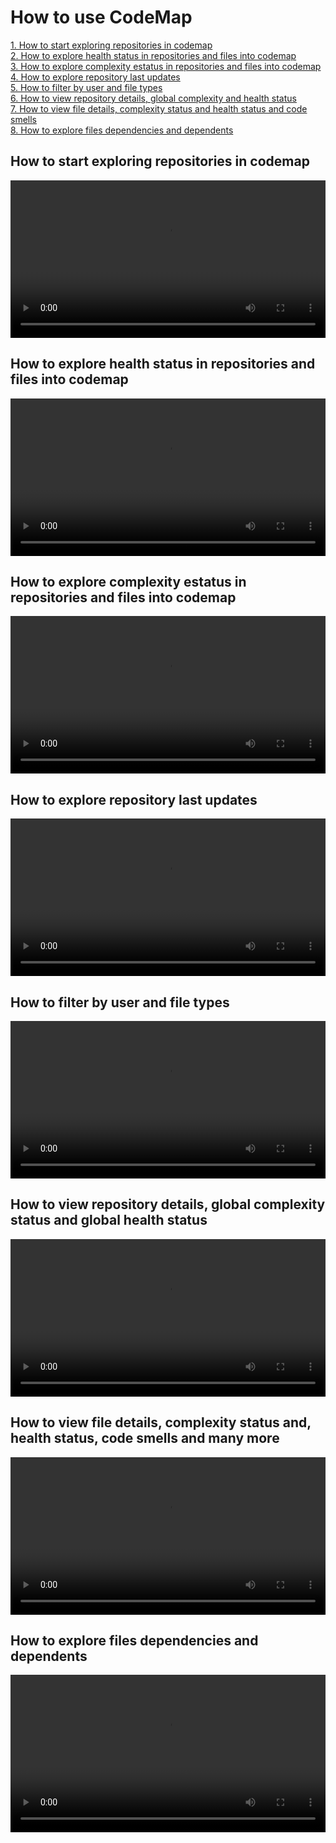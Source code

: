 # How to use CodeMap

[1. How to start exploring repositories in codemap](#how-to-start-exploring-repositories-in-codemap)<br />
[2. How to explore health status in repositories and files into codemap](#how-to-explore-health-status-in-repositories-and-files-into-codemap)<br />
[3. How to explore complexity estatus in repositories and files into codemap](#how-to-explore-complexity-estatus-in-repositories-and-files-into-codemap)<br />
[4. How to explore repository last updates](#how-to-explore-repository-last-updates)<br />
[5. How to filter by user and file types](#how-to-filter-by-user-and-file-types)<br />
[6. How to view repository details, global complexity and health status](#how-to-view-repository-details-global-complexity-status-and-global-health-status)<br />
[7. How to view file details, complexity status and health status and code smells](#how-to-view-file-details-complexity-status-and-health-status-code-smells-and-many-more)<br />
[8. How to explore files dependencies and dependents](#how-to-explore-files-dependencies-and-dependents)


## How to start exploring repositories in codemap

<video controls="controls" src="../videos/code_visualization/codemap_how-to-start.mp4" width="100%"></video>

## How to explore health status in repositories and files into codemap

<video controls="controls" src="../videos/code_visualization/codemap-Health.mp4" width="100%"></video>

## How to explore complexity estatus in repositories and files into codemap

<video controls="controls" src="../videos/code_visualization/codemap-complexity.mp4" width="100%"></video>

## How to explore repository last updates 

<video controls="controls" src="../videos/code_visualization/codemap-updates.mp4" width="100%"></video>

## How to filter by user and file types

<video controls="controls" src="../videos/code_visualization/codemap-filter-user-files.mp4" width="100%"></video>

## How to view repository details, global complexity status and global health status

<video controls="controls" src="../videos/code_visualization/codemap-repositories-detail.mp4" width="100%"></video>

## How to view file details, complexity status and, health status, code smells and many more

<video controls="controls" src="../videos/code_visualization/codemap-file-detail.mp4" width="100%"></video>

## How to explore files dependencies and dependents

<video controls="controls" src="../videos/code_visualization/codemap-dependencies.mp4" width="100%"></video>